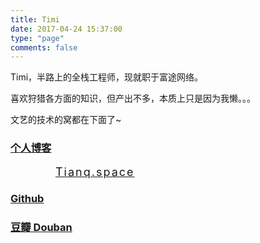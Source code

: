 ```yaml
---
title: Timi
date: 2017-04-24 15:37:00
type: "page"
comments: false
---
```


Timi，半路上的全栈工程师，现就职于富途网络。

喜欢狩猎各方面的知识，但产出不多，本质上只是因为我懒。。。

文艺的技术的窝都在下面了~

<section>
    <h3><a href="http://tianq.space" target="_blank">个人博客</a></h3>
    <a target="_blank" href="http://tianq.space" style="font-size: 18px;letter-spacing: 2px;margin-left: 4em;">Tianq.space</a>
</section>
<section>
    <h3><a href="https://github.com/noodles723" target="_blank">Github</a></h3>
    <div class="github-card" data-github="noodles723" data-width="" data-height="" data-theme="default"></div>
    <script src="//cdn.jsdelivr.net/github-cards/latest/widget.js"></script>
</section>
<section>
    <h3><a href="http://www.douban.com/people/58221836" target="_blank">豆瓣 Douban</a></h3>
    <script src="http://www.douban.com/service/badge/58221836/?selection=random&amp;picsize=small&amp;hideself=on&amp;show=collection&amp;n=20&amp;hidelogo=on&amp;cat=drama%7Cmovie%7Cbook%7Cmusic&amp;columns=8"></script>
</section>

